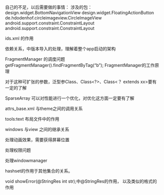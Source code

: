 自己的不足，以后需要做的事情：
涉及的包：
		design.widget.BottomNavigationView
		design.widget.FloatingActionButton
		de.hdodenhof.circleimageview.CircleImageView
		android.support.constraint.ConstraintLayout
		android.support.constraint.ConstraintLayout

ids.xml 的作用

依赖关系，中版本导入的处理，理解着整个app启动的架构

FragmentManager 的调度问题
getFragmentManager().findFragmentByTag(“b”);
FragmentManager的工作原理

对于这种可扩张的参数，泛型参Class、Class<?>、Class<？ extends xx>要有一定的了解

SparseArray 可以对性能进行一个优化，对优化这方面一定要有了解

attrs_base.xml 与theme之间的调用关系

tools:text 布局文件中的作用

windows 与view 之间的继承关系

处理动画效果，需要获得屏幕位置

处理权限问题

处理windowmanager

hashset的作用于其他集合的关系。

void showError(@StringRes int str);中@StringRes的作用， 以及类似的格式的作用
